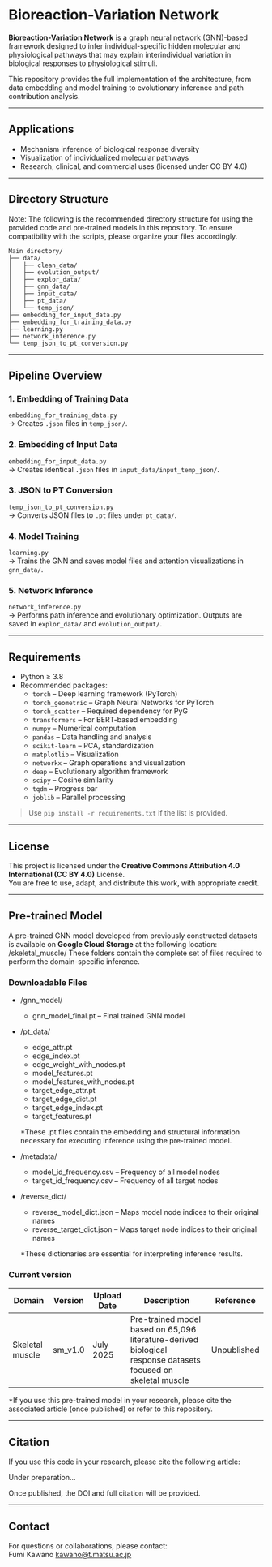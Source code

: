 # Bioreaction-Variation Network

**Bioreaction-Variation Network** is a graph neural network (GNN)-based framework designed to infer individual-specific hidden molecular and physiological pathways that may explain interindividual variation in biological responses to physiological stimuli.

This repository provides the full implementation of the architecture, from data embedding and model training to evolutionary inference and path contribution analysis.

---

## Applications

- Mechanism inference of biological response diversity
- Visualization of individualized molecular pathways
- Research, clinical, and commercial uses (licensed under CC BY 4.0)

---

## Directory Structure
Note: The following is the recommended directory structure for using the provided code and pre-trained models in this repository.
To ensure compatibility with the scripts, please organize your files accordingly.
```
Main directory/
├── data/
│   ├── clean_data/
│   ├── evolution_output/
│   ├── explor_data/
│   ├── gnn_data/
│   ├── input_data/
│   ├── pt_data/
│   └── temp_json/
├── embedding_for_input_data.py
├── embedding_for_training_data.py
├── learning.py
├── network_inference.py
└── temp_json_to_pt_conversion.py
```

---

## Pipeline Overview

### 1. Embedding of Training Data
`embedding_for_training_data.py`  
→ Creates `.json` files in `temp_json/`.

### 2. Embedding of Input Data
`embedding_for_input_data.py`  
→ Creates identical `.json` files in `input_data/input_temp_json/`.

### 3. JSON to PT Conversion
`temp_json_to_pt_conversion.py`  
→ Converts JSON files to `.pt` files under `pt_data/`.

### 4. Model Training
`learning.py`  
→ Trains the GNN and saves model files and attention visualizations in `gnn_data/`.

### 5. Network Inference
`network_inference.py`  
→ Performs path inference and evolutionary optimization. Outputs are saved in `explor_data/` and `evolution_output/`.

---

## Requirements

- Python ≥ 3.8
- Recommended packages:
  - `torch` – Deep learning framework (PyTorch)
  - `torch_geometric` – Graph Neural Networks for PyTorch
  - `torch_scatter` – Required dependency for PyG
  - `transformers` – For BERT-based embedding
  - `numpy` – Numerical computation
  - `pandas` – Data handling and analysis
  - `scikit-learn` – PCA, standardization
  - `matplotlib` – Visualization
  - `networkx` – Graph operations and visualization
  - `deap` – Evolutionary algorithm framework
  - `scipy` – Cosine similarity
  - `tqdm` – Progress bar
  - `joblib` – Parallel processing

> Use `pip install -r requirements.txt` if the list is provided.

---

## License

This project is licensed under the **Creative Commons Attribution 4.0 International (CC BY 4.0)** License.  
You are free to use, adapt, and distribute this work, with appropriate credit.

---

## Pre-trained Model
A pre-trained GNN model developed from previously constructed datasets is available on **Google Cloud Storage** at the following location:
/skeletal_muscle/
These folders contain the complete set of files required to perform the domain-specific inference.

### Downloadable Files
- /gnn_model/
  - gnn_model_final.pt – Final trained GNN model

- /pt_data/
  - edge_attr.pt
  - edge_index.pt
  - edge_weight_with_nodes.pt
  - model_features.pt
  - model_features_with_nodes.pt
  - target_edge_attr.pt
  - target_edge_dict.pt
  - target_edge_index.pt
  - target_features.pt

  *These .pt files contain the embedding and structural information necessary for executing inference using the pre-trained model.

- /metadata/
  - model_id_frequency.csv – Frequency of all model nodes
  - target_id_frequency.csv – Frequency of all target nodes

- /reverse_dict/
  - reverse_model_dict.json – Maps model node indices to their original names
  - reverse_target_dict.json – Maps target node indices to their original names

  *These dictionaries are essential for interpreting inference results.

### Current version
| Domain          | Version  | Upload Date | Description                                                                                                           | Reference    |
|-----------------|----------|-------------|-----------------------------------------------------------------------------------------------------------------------|--------------|
| Skeletal muscle | sm_v1.0  | July 2025   | Pre-trained model based on 65,096 literature-derived biological response datasets focused on skeletal muscle          | Unpublished  |

*If you use this pre-trained model in your research, please cite the associated article (once published) or refer to this repository.

---

## Citation

If you use this code in your research, please cite the following article:

Under preparation...

Once published, the DOI and full citation will be provided.

---

## Contact

For questions or collaborations, please contact:  
Fumi Kawano
kawano@t.matsu.ac.jp

